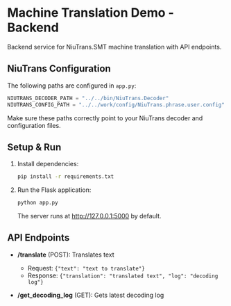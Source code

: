 # Machine Translation Demo - Backend

Backend service for NiuTrans.SMT machine translation with API endpoints.

## NiuTrans Configuration

The following paths are configured in `app.py`:
```python
NIUTRANS_DECODER_PATH = "../../bin/NiuTrans.Decoder"
NIUTRANS_CONFIG_PATH = "../../work/config/NiuTrans.phrase.user.config"
```

Make sure these paths correctly point to your NiuTrans decoder and configuration files.

## Setup & Run

1. Install dependencies:
   ```bash
   pip install -r requirements.txt
   ```

2. Run the Flask application:
   ```bash
   python app.py
   ```

   The server runs at http://127.0.0.1:5000 by default.

## API Endpoints

- **/translate** (POST): Translates text
  - Request: `{"text": "text to translate"}`
  - Response: `{"translation": "translated text", "log": "decoding log"}`

- **/get_decoding_log** (GET): Gets latest decoding log
